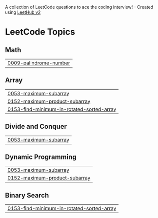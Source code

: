 A collection of LeetCode questions to ace the coding interview! - Created using [LeetHub v2](https://github.com/arunbhardwaj/LeetHub-2.0)
<!---LeetCode Topics Start-->
# LeetCode Topics
## Math
|  |
| ------- |
| [0009-palindrome-number](https://github.com/gurpreetkaur2309/Leetcode_problem/tree/master/0009-palindrome-number) |
## Array
|  |
| ------- |
| [0053-maximum-subarray](https://github.com/gurpreetkaur2309/Leetcode_problem/tree/master/0053-maximum-subarray) |
| [0152-maximum-product-subarray](https://github.com/gurpreetkaur2309/Leetcode_problem/tree/master/0152-maximum-product-subarray) |
| [0153-find-minimum-in-rotated-sorted-array](https://github.com/gurpreetkaur2309/Leetcode_problem/tree/master/0153-find-minimum-in-rotated-sorted-array) |
## Divide and Conquer
|  |
| ------- |
| [0053-maximum-subarray](https://github.com/gurpreetkaur2309/Leetcode_problem/tree/master/0053-maximum-subarray) |
## Dynamic Programming
|  |
| ------- |
| [0053-maximum-subarray](https://github.com/gurpreetkaur2309/Leetcode_problem/tree/master/0053-maximum-subarray) |
| [0152-maximum-product-subarray](https://github.com/gurpreetkaur2309/Leetcode_problem/tree/master/0152-maximum-product-subarray) |
## Binary Search
|  |
| ------- |
| [0153-find-minimum-in-rotated-sorted-array](https://github.com/gurpreetkaur2309/Leetcode_problem/tree/master/0153-find-minimum-in-rotated-sorted-array) |
<!---LeetCode Topics End-->